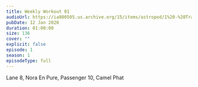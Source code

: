 ```yaml
---
title: Weekly Workout 01
audioUrl: https://ia800505.us.archive.org/15/items/astropod/1%20-%20Trailer%20with%20BG%20%28enhanced%29.ogg
pubDate: 12 Jan 2020
duration: 01:00:00
size: 136
cover: ""
explicit: false
episode: 1
season: 1
episodeType: full
---
```

Lane 8, Nora En Pure, Passenger 10, Camel Phat